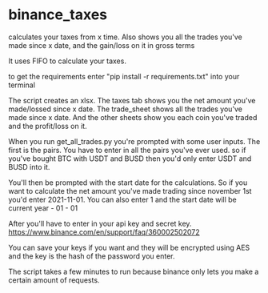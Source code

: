 # binance_taxes
calculates your taxes from x time. Also shows you all the trades you've made since x date, and the gain/loss on it in gross terms


It uses FIFO to calculate your taxes.

to get the requirements enter "pip install -r requirements.txt" into your terminal

The script creates an xlsx. The taxes tab shows you the net amount you've made/lossed since x date. The trade_sheet shows all the trades you've made since x date. And the other sheets show you each coin you've traded and the profit/loss on it.

When you run get_all_trades.py you're prompted with some user inputs. The first is the pairs. You have to enter in all the pairs you've ever used. so if you've bought BTC with USDT and BUSD then you'd only enter USDT and BUSD into it.

You'll then be prompted with the start date for the calculations. So if you want to calculate the net amount you've made trading since november 1st you'd enter 2021-11-01. You can also enter 1 and the start date will be current year - 01 - 01

After you'll have to enter in your api key and secret key. https://www.binance.com/en/support/faq/360002502072

You can save your keys if you want and they will be encrypted using AES and the key is the hash of the password you enter.

The script takes a few minutes to run because binance only lets you make a certain amount of requests.
